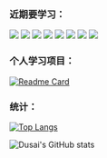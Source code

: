 ### 近期要学习：
![](https://img.shields.io/badge/kotlin-blueviolet) 
![](https://img.shields.io/badge/spring-green) 
![](https://img.shields.io/badge/springboot-green) 
![](https://img.shields.io/badge/springcloud-green) 
![](https://img.shields.io/badge/html+css+js-critical) 
![](https://img.shields.io/badge/vue-3-brightgreen)
![](https://img.shields.io/badge/linux-blue) 
![](https://img.shields.io/badge/docker-informational)
### 个人学习项目：
[![Readme Card](https://github-readme-stats.vercel.app/api/pin/?username=anofinda&repo=AnoBlog)](https://github.com/anofinda/AnoBlog)
### 统计：
[![Top Langs](https://github-readme-stats.vercel.app/api/top-langs/?username=anofinda&layout=compact)](https://github.com/anofinda)


![Dusai's GitHub stats](https://github-readme-stats.vercel.app/api?username=anofinda&show_icons=true&theme=cobalt)


